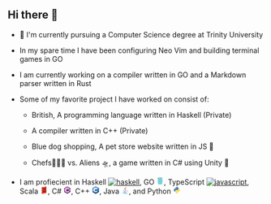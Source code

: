 ## Hi there 👋


- 🐯 I'm currently pursuing a Computer Science degree at Trinity University

- In my spare time I have been configuring Neo Vim and building terminal games in GO

- I am currently working on a compiler written in GO and a Markdown parser written in Rust
  
- Some of my favorite project I have worked on consist of:
  
  - British, A programming language written in Haskell (Private)
    
  - A compiler written in C++ (Private)
    
  - Blue dog shopping, A pet store website written in JS 📌
    
  - Chefs👨🏻‍🍳 vs. Aliens 🛸, a game written in C# using Unity 📌
 
  
- I am profiecient in Haskell <a target="_blank" href="https://upload.wikimedia.org/wikipedia/commons/1/1c/Haskell-Logo.svg" style="display: inline-block;"><img src="https://upload.wikimedia.org/wikipedia/commons/1/1c/Haskell-Logo.svg" alt="haskell" width="15" height="15" /></a>, 
 GO <a target="_blank" href="https://raw.githubusercontent.com/devicons/devicon/master/icons/go/go-original.svg" style="display: inline-block;"><img src="https://raw.githubusercontent.com/devicons/devicon/master/icons/go/go-original.svg" alt="go" width="15" height="15" /></a>, TypeScript <a target="_blank" href="https://svgl.app/library/typescript.svg" style="display: inline-block;"><img src= "https://svgl.app/library/typescript.svg" alt="javascript" width="15" height="15" /></a>, Scala <a target="_blank" href="https://raw.githubusercontent.com/devicons/devicon/master/icons/scala/scala-original.svg" style="display: inline-block;"><img src="https://raw.githubusercontent.com/devicons/devicon/master/icons/scala/scala-original.svg" alt="scala" width="15" height="15" /></a>, C# <a target="_blank" href="https://raw.githubusercontent.com/devicons/devicon/master/icons/csharp/csharp-original.svg" style="display: inline-block;"><img src="https://raw.githubusercontent.com/devicons/devicon/master/icons/csharp/csharp-original.svg" alt="csharp" width="15" height="15" /></a>, C++ <a target="_blank" href="https://raw.githubusercontent.com/devicons/devicon/master/icons/cplusplus/cplusplus-original.svg" style="display: inline-block;"><img src="https://raw.githubusercontent.com/devicons/devicon/master/icons/cplusplus/cplusplus-original.svg" alt="cplusplus" width="15" height="15" /></a>, Java <a target="_blank" href="https://raw.githubusercontent.com/devicons/devicon/master/icons/java/java-original.svg" style="display: inline-block;"><img src="https://raw.githubusercontent.com/devicons/devicon/master/icons/java/java-original.svg" alt="java" width="15" height="15" /></a>, and Python <a target="_blank" href="https://raw.githubusercontent.com/devicons/devicon/master/icons/python/python-original.svg" style="display: inline-block;"><img src="https://raw.githubusercontent.com/devicons/devicon/master/icons/python/python-original.svg" alt="python" width="15" height="15" /></a>


